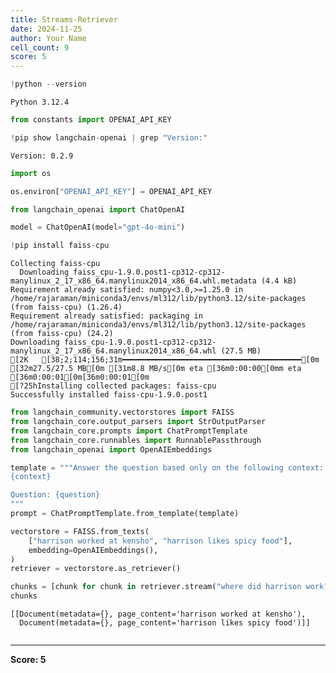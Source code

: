 ```yaml
---
title: Streams-Retriever
date: 2024-11-25
author: Your Name
cell_count: 9
score: 5
---
```


```python
!python --version
```

    Python 3.12.4



```python
from constants import OPENAI_API_KEY
```


```python
!pip show langchain-openai | grep "Version:"
```

    Version: 0.2.9



```python
import os
```


```python
os.environ["OPENAI_API_KEY"] = OPENAI_API_KEY
```


```python
from langchain_openai import ChatOpenAI

model = ChatOpenAI(model="gpt-4o-mini")
```


```python
!pip install faiss-cpu
```

    Collecting faiss-cpu
      Downloading faiss_cpu-1.9.0.post1-cp312-cp312-manylinux_2_17_x86_64.manylinux2014_x86_64.whl.metadata (4.4 kB)
    Requirement already satisfied: numpy<3.0,>=1.25.0 in /home/rajaraman/miniconda3/envs/ml312/lib/python3.12/site-packages (from faiss-cpu) (1.26.4)
    Requirement already satisfied: packaging in /home/rajaraman/miniconda3/envs/ml312/lib/python3.12/site-packages (from faiss-cpu) (24.2)
    Downloading faiss_cpu-1.9.0.post1-cp312-cp312-manylinux_2_17_x86_64.manylinux2014_x86_64.whl (27.5 MB)
    [2K   [38;2;114;156;31m━━━━━━━━━━━━━━━━━━━━━━━━━━━━━━━━━━━━━━━━[0m [32m27.5/27.5 MB[0m [31m8.8 MB/s[0m eta [36m0:00:00[0mm eta [36m0:00:01[0m[36m0:00:01[0m
    [?25hInstalling collected packages: faiss-cpu
    Successfully installed faiss-cpu-1.9.0.post1



```python
from langchain_community.vectorstores import FAISS
from langchain_core.output_parsers import StrOutputParser
from langchain_core.prompts import ChatPromptTemplate
from langchain_core.runnables import RunnablePassthrough
from langchain_openai import OpenAIEmbeddings

template = """Answer the question based only on the following context:
{context}

Question: {question}
"""
prompt = ChatPromptTemplate.from_template(template)

vectorstore = FAISS.from_texts(
    ["harrison worked at kensho", "harrison likes spicy food"],
    embedding=OpenAIEmbeddings(),
)
retriever = vectorstore.as_retriever()

chunks = [chunk for chunk in retriever.stream("where did harrison work?")]
chunks
```




    [[Document(metadata={}, page_content='harrison worked at kensho'),
      Document(metadata={}, page_content='harrison likes spicy food')]]




```python

```


---
**Score: 5**